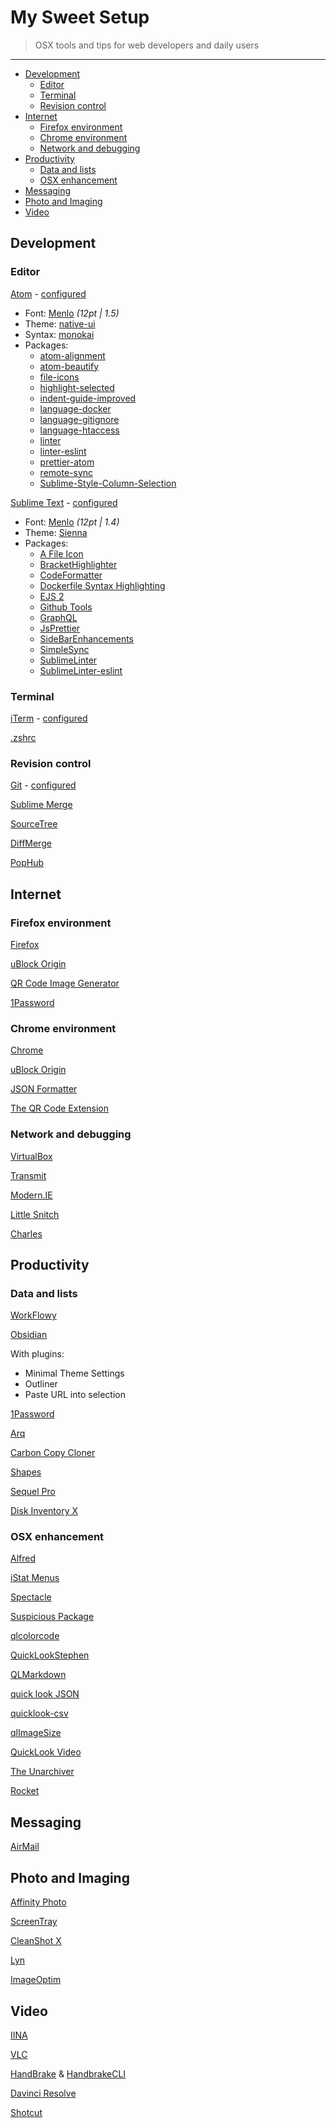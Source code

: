 # My Sweet Setup

> OSX tools and tips for web developers and daily users

---

* [Development](#development)
    * [Editor](#editor)
    * [Terminal](#terminal)
    * [Revision control](#revision-control)
* [Internet](#internet)
    * [Firefox environment](#firefox-environment)
    * [Chrome environment](#chrome-environment)
    * [Network and debugging](#network-and-debugging)
* [Productivity](#productivity)
    * [Data and lists](#data-and-lists)
    * [OSX enhancement](#osx-enhancement)
* [Messaging](#messaging)
* [Photo and Imaging](#photo-and-imaging)
* [Video](#video)

## Development

### Editor

[Atom](https://atom.io/) - [configured](editor/config.cson)

* Font: [Menlo](https://en.wikipedia.org/wiki/Menlo_(typeface)) *(12pt | 1.5)*
* Theme: [native-ui](https://atom.io/packages/native-ui)
* Syntax: [monokai](https://atom.io/packages/monokai)
* Packages:
  * [atom-alignment](https://github.com/Freyskeyd/atom-alignment)
  * [atom-beautify](https://atom.io/packages/atom-beautify)
  * [file-icons](https://atom.io/packages/file-icons)
  * [highlight-selected](https://atom.io/packages/highlight-selected)
  * [indent-guide-improved](https://atom.io/packages/indent-guide-improved)
  * [language-docker](https://github.com/jagregory/language-docker)
  * [language-gitignore](https://atom.io/packages/language-gitignore)
  * [language-htaccess](https://atom.io/packages/language-htaccess)
  * [linter](https://atom.io/packages/linter)
  * [linter-eslint](https://atom.io/packages/linter-eslint)
  * [prettier-atom](https://github.com/prettier/prettier-atom)
  * [remote-sync](https://atom.io/packages/remote-sync)
  * [Sublime-Style-Column-Selection](https://atom.io/packages/Sublime-Style-Column-Selection)

[Sublime Text](https://www.sublimetext.com/) - [configured](editor/Preferences.sublime-settings)

* Font: [Menlo](https://en.wikipedia.org/wiki/Menlo_(typeface)) *(12pt | 1.4)*
* Theme: [Sienna](https://packagecontrol.io/packages/Theme%20-%20Sienna)
* Packages:
   * [A File Icon](https://packagecontrol.io/packages/A%20File%20Icon)
   * [BracketHighlighter](https://packagecontrol.io/packages/BracketHighlighter)
   * [CodeFormatter](https://packagecontrol.io/packages/CodeFormatter)
   * [Dockerfile Syntax Highlighting](https://packagecontrol.io/packages/Dockerfile%20Syntax%20Highlighting)
   * [EJS 2](https://packagecontrol.io/packages/EJS%202)
   * [Github Tools](https://packagecontrol.io/packages/Github%20Tools)
   * [GraphQL](https://packagecontrol.io/packages/GraphQL)
   * [JsPrettier](https://packagecontrol.io/packages/JsPrettier)
   * [SideBarEnhancements](https://packagecontrol.io/packages/SideBarEnhancements)
   * [SimpleSync](https://packagecontrol.io/packages/SimpleSync)
   * [SublimeLinter](https://packagecontrol.io/packages/SublimeLinter)
   * [SublimeLinter-eslint](https://packagecontrol.io/packages/SublimeLinter-eslint)
   
### Terminal

[iTerm](https://www.iterm2.com) - [configured](shell/com.googlecode.iterm2.plist)

[.zshrc](shell/.zshrc)

### Revision control

[Git](http://git-scm.com/downloads) - [configured](git)

[Sublime Merge](https://www.sublimemerge.com/)

[SourceTree](http://www.sourcetreeapp.com/)

[DiffMerge](https://sourcegear.com/diffmerge/downloads.php)

[PopHub](http://questbe.at/pophub/)

## Internet

### Firefox environment

[Firefox](https://www.mozilla.org/en-US/firefox/new/)

[uBlock Origin](https://addons.mozilla.org/en-US/firefox/addon/ublock-origin/)

[QR Code Image Generator](https://addons.mozilla.org/en-US/firefox/addon/qr-code-image-generator/)

[1Password](https://1password.com/browsers/firefox/)

### Chrome environment

[Chrome](https://www.google.fr/chrome/browser/)

[uBlock Origin](https://github.com/gorhill/uBlock)

[JSON Formatter](https://github.com/callumlocke/json-formatter)

[The QR Code Extension](https://chrome.google.com/webstore/detail/the-qr-code-extension/oijdcdmnjjgnnhgljmhkjlablaejfeeb)

### Network and debugging

[VirtualBox](https://www.virtualbox.org/wiki/Downloads)

[Transmit](http://panic.com/transmit/)

[Modern.IE](https://www.modern.ie/fr-fr/virtualization-tools)

[Little Snitch](https://www.obdev.at/products/littlesnitch/index.html)

[Charles](https://www.charlesproxy.com/)

## Productivity

### Data and lists

[WorkFlowy](https://workflowy.com/)

[Obsidian](https://obsidian.md/)

With plugins:

- Minimal Theme Settings
- Outliner
- Paste URL into selection

[1Password](https://agilebits.com/onepassword)

[Arq](https://www.arqbackup.com)

[Carbon Copy Cloner](http://bombich.com/)

[Shapes](http://shapesapp.com)

[Sequel Pro](http://www.sequelpro.com/)

[Disk Inventory X](http://www.derlien.com/)

### OSX enhancement

[Alfred](http://www.alfredapp.com/)

[iStat Menus](http://bjango.com/mac/istatmenus/)

[Spectacle](http://spectacleapp.com)

[Suspicious Package](http://www.mothersruin.com/software/SuspiciousPackage)

[qlcolorcode](https://code.google.com/p/qlcolorcode/)

[QuickLookStephen](http://whomwah.github.io/qlstephen/)

[QLMarkdown](https://github.com/toland/qlmarkdown)

[quick look JSON](http://www.sagtau.com/quicklookjson.html)

[quicklook-csv](https://github.com/p2/quicklook-csv)

[qlImageSize](https://github.com/Nyx0uf/qlImageSize)

[QuickLook Video](https://github.com/Marginal/QLVideo)

[The Unarchiver](http://unarchiver.c3.cx/unarchiver)

[Rocket](https://matthewpalmer.net/rocket/)

## Messaging

[AirMail](http://airmailapp.com/)

## Photo and Imaging

[Affinity Photo](https://affinity.serif.com/en-gb/photo/)

[ScreenTray](https://screentray.com/)

[CleanShot X](https://cleanshot.com/)

[Lyn](http://www.lynapp.com/)

[ImageOptim](https://imageoptim.com/)

## Video

[IINA](https://lhc70000.github.io/iina/)

[VLC](https://www.videolan.org/vlc/)

[HandBrake](https://handbrake.fr/) & [HandbrakeCLI](https://trac.handbrake.fr/wiki/CLIGuide)

[Davinci Resolve](https://www.blackmagicdesign.com/products/davinciresolve/)

[Shotcut](http://shotcut.org/)
